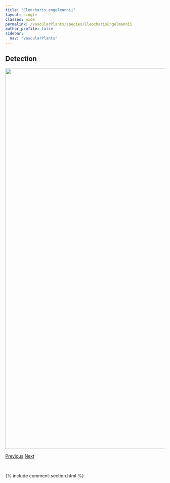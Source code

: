 ```yaml
---
title: "Eleocharis engelmannii"
layout: single
classes: wide
permalink: /VascularPlants/species/EleocharisEngelmannii
author_profile: false
sidebar:
  nav: "VascularPlants"
---
```


<h2>Detection</h2>

<a href="https://drive.google.com/uc?export=view&id=1Bx54cQK9aekWP-RusjlU8ssE4rC6TdMn">
<img src="https://drive.google.com/uc?export=view&id=1Bx54cQK9aekWP-RusjlU8ssE4rC6TdMn" height = "1200" width = "800">
</a>


<a href="/DevelopmentWebsite/VascularPlants/species/EleocharisAcicularis" class="pagination--pager" title="Eleocharis acicularis">Previous</a> <a href="/DevelopmentWebsite/VascularPlants/species/EleocharisPalustrissl" class="pagination--pager" title="Eleocharis palustris s.l.">Next</a>

<p>&nbsp;</p>

{% include comment-section.html %}

